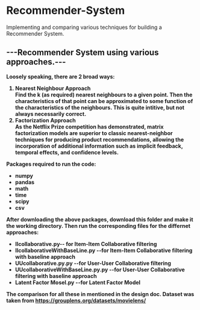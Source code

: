 # Recommender-System
Implementing and comparing various techniques for building a  Recommender System. 

## <b>---Recommender System using various approaches.---

<b> Loosely speaking, there are 2 broad ways:</b>
<ol>
  <b><li>Nearest Neighbour Approach</li></b>
  Find the k (as required) nearest neighbours to a given point. Then the characteristics of that point can be approximated to some
  function of the characteristics of the neighbours. This is quite intitive, but not always necessarily correct.
<b><li>Factorization Approach</li></b>
  As the Netflix Prize competition has demonstrated, matrix factorization models are superior to classic nearest-neighbor techniques for     producing product recommendations, allowing the incorporation of additional information such as implicit feedback, temporal effects, and   confidence levels.
</ol>

<b>Packages required to run the code:</b>
* numpy
* pandas
* math
* time
* scipy
* csv

After downloading the above packages, download this folder and make it the working directory. Then run the corresponding files for the differnet approaches:
* IIcollaborative.py-- for Item-Item Collaborative filtering
* IIcollaborativeWithBaseLine.py --for Item-Item Collaborative filtering with baseline approach
* UUcollaborative.py.py --for User-User Collaborative filtering
* UUcollaborativeWithBaseLine.py.py --for User-User Collaborative filtering with baseline approach
* Latent Factor Mosel.py --for Latent Factor Model

The comparison for all these in mentioned in the design doc.
Dataset was taken from https://grouplens.org/datasets/movielens/
